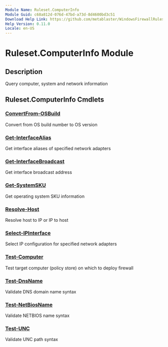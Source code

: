 ```yaml
---
Module Name: Ruleset.ComputerInfo
Module Guid: c68a812d-076d-47bd-a73d-8d4600bd3c51
Download Help Link: https://github.com/metablaster/WindowsFirewallRuleset/tree/master/Config/HelpContent/0.11.0
Help Version: 0.11.0
Locale: en-US
---
```


# Ruleset.ComputerInfo Module

## Description

Query computer, system and network information

## Ruleset.ComputerInfo Cmdlets

### [ConvertFrom-OSBuild](ConvertFrom-OSBuild.md)

Convert from OS build number to OS version

### [Get-InterfaceAlias](Get-InterfaceAlias.md)

Get interface aliases of specified network adapters

### [Get-InterfaceBroadcast](Get-InterfaceBroadcast.md)

Get interface broadcast address

### [Get-SystemSKU](Get-SystemSKU.md)

Get operating system SKU information

### [Resolve-Host](Resolve-Host.md)

Resolve host to IP or IP to host

### [Select-IPInterface](Select-IPInterface.md)

Select IP configuration for specified network adapters

### [Test-Computer](Test-Computer.md)

Test target computer (policy store) on which to deploy firewall

### [Test-DnsName](Test-DnsName.md)

Validate DNS domain name syntax

### [Test-NetBiosName](Test-NetBiosName.md)

Validate NETBIOS name syntax

### [Test-UNC](Test-UNC.md)

Validate UNC path syntax
